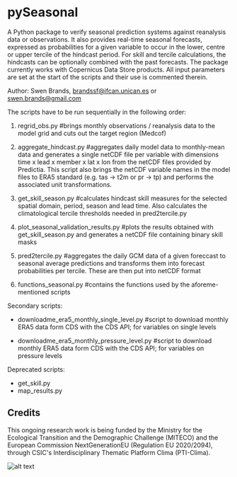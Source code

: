 # pySeasonal

A Python package to verify seasonal prediction systems against reanalysis
data or observations. It also provides real-time seasonal forecasts,
expressed as probabilities for a given variable to occur in the lower,
centre or upper tercile of the hindcast period. For skill and tercile
calculations, the hindcasts can be optionally combined with the past
forecasts. The package currently works with Copernicus Data Store products.
All input parameters are set at the start of the scripts and their use is
commented therein.

Author: Swen Brands, brandssf@ifcan.unican.es or swen.brands@gmail.com

The scripts have to be run sequentially in the following order:

1. regrid_obs.py #brings monthly observations / reanalysis data to the 
model grid and cuts out the target region (Medcof)

2. aggregate_hindcast.py #aggregates daily model data to monthly-mean
data and generates a single netCDF file per variable with dimensions
time x lead x member x lat x lon from the <yyyy><mm> netCDF files
provided by Predictia. This script also brings the netCDF variable names
in the model files to ERA5 standard (e.g. tas -> t2m or pr -> tp) and
performs the associated unit transformations.

3. get_skill_season.py #calculates hindcast skill measures for the
selected spatial domain, period, season and lead time. Also calculates
the climatological tercile thresholds needed in pred2tercile.py

4. plot_seasonal_validation_results.py #plots the results obtained with
get_skill_season.py and generates a netCDF file containing binary skill
masks

5. pred2tercile.py #aggregates the daily GCM data of a given foreccast
to seasonal average predictions and transforms them into forecast
probabilities per tercile. These are then put into netCDF format

6. functions_seasonal.py #contains the functions used by the aforeme-
mentioned scripts


Secondary scripts:
- downloadme_era5_monthly_single_level.py #script to download monthly
ERA5 data form CDS with the CDS API; for variables on single levels

- downloadme_era5_monthly_pressure_level.py #script to download monthly
ERA5 data form CDS with the CDS API; for variables on pressure levels


Deprecated scripts:
- get_skill.py
- map_results.py


Credits
-------
This ongoing research work is being funded by the Ministry for the Ecological Transition and the Demographic Challenge (MITECO) and the European Commission NextGenerationEU (Regulation EU 2020/2094), through CSIC's Interdisciplinary Thematic Platform Clima (PTI-Clima).

![alt text](https://pti-clima.csic.es/wp-content/uploads/2023/11/Web-Gob-Min-CSIC-COLOR-LOGO-PNG-RGB-300pppCLIMA.png)

